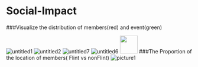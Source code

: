 # Social-Impact
###Visualize the distribution of members(red) and event(green)

![untitled1](https://cloud.githubusercontent.com/assets/24194372/23112791/2b6bc2d4-f701-11e6-882b-f205da4f03a0.jpg)
![untitled2](https://cloud.githubusercontent.com/assets/24194372/23112794/2d62d096-f701-11e6-9afb-893c5d7070b3.jpg)
![untitled7](https://cloud.githubusercontent.com/assets/24194372/23112795/30539b64-f701-11e6-94a0-76a20d41e91c.jpg)
![untitled6](https://cloud.githubusercontent.com/assets/24194372/23112796/323440f0-f701-11e6-95de-cd8dd2272cc6.jpg)
<img src="https://cloud.githubusercontent.com/assets/24194372/23112786/2123d82a-f701-11e6-80f1-21f46560a685.jpg" width="48">
###The Proportion of the location of members( Flint vs nonFlint)
![picture1](https://cloud.githubusercontent.com/assets/24194372/23112800/34fca584-f701-11e6-8c10-c66e8d0d6f05.png)
